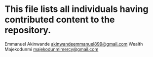 # This file lists all individuals having contributed content to the repository.

Emmanuel Akinwande <akinwandeemmanuel899@gmail.com>
Wealth Majekodunmi <majekodunmimercy@gmail.com>
